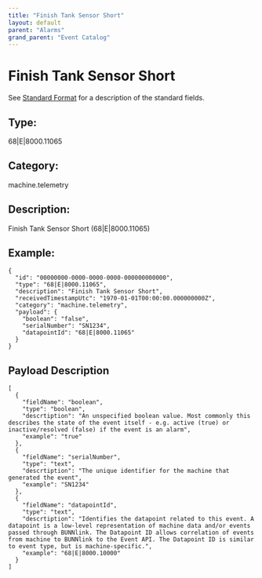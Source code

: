 ```yaml
---
title: "Finish Tank Sensor Short"
layout: default
parent: "Alarms"
grand_parent: "Event Catalog"
---
```


# Finish Tank Sensor Short

See [Standard Format](/event-subscriptions/event-format) for a description of the standard fields.

## Type:

68\|E\|8000.11065

## Category:

machine.telemetry

## Description: 

Finish Tank Sensor Short (68\|E\|8000.11065)

## Example:

```
{
  "id": "00000000-0000-0000-0000-000000000000",
  "type": "68|E|8000.11065",
  "description": "Finish Tank Sensor Short",
  "receivedTimestampUtc": "1970-01-01T00:00:00.000000000Z",
  "category": "machine.telemetry",
  "payload": {
    "boolean": "false",
    "serialNumber": "SN1234",
    "datapointId": "68|E|8000.11065"
  }
}
```

## Payload Description

```
[
  {
    "fieldName": "boolean",
    "type": "boolean",
    "descrtiption": "An unspecified boolean value. Most commonly this describes the state of the event itself - e.g. active (true) or inactive/resolved (false) if the event is an alarm",
    "example": "true"
  },
  {
    "fieldName": "serialNumber",
    "type": "text",
    "descrtiption": "The unique identifier for the machine that generated the event",
    "example": "SN1234"
  },
  {
    "fieldName": "datapointId",
    "type": "text",
    "descrtiption": "Identifies the datapoint related to this event. A datapoint is a low-level representation of machine data and/or events passed through BUNNlink. The Datapoint ID allows correlation of events from machine to BUNNlink to the Event API. The Datapoint ID is similar to event type, but is machine-specific.",
    "example": "68|E|8000.10000"
  }
]
```

